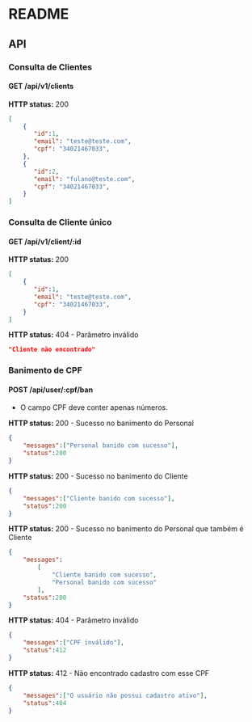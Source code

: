 # README

## API 

### Consulta de Clientes

#### GET /api/v1/clients

**HTTP status:** 200

```json 
[
    {
       "id":1,
       "email": "teste@teste.com",
       "cpf": "34021467033",
    },
    {
       "id":2,
       "email": "fulano@teste.com",
       "cpf": "34021467033",
    }
]
```

### Consulta de Cliente único

#### GET /api/v1/client/:id

**HTTP status:** 200

```json 
[
    {
       "id":1,
       "email": "teste@teste.com",
       "cpf": "34021467033",
    }
]
```

**HTTP status:** 404 - Parâmetro inválido

```json
"Cliente não encontrado"
```

### Banimento de CPF

#### POST /api/user/:cpf/ban

* O campo CPF deve conter apenas números.

**HTTP status:** 200 - Sucesso no banimento do Personal

```json
{   
    "messages":["Personal banido com sucesso"],
    "status":200
}
```

**HTTP status:** 200 - Sucesso no banimento do Cliente

```json
{
    "messages":["Cliente banido com sucesso"],
    "status":200
}
```

**HTTP status:** 200 - Sucesso no banimento do Personal que também é Cliente

```json
{ 
    "messages":
        [
            "Cliente banido com sucesso",
            "Personal banido com sucesso"
        ],
    "status":200
}
```

**HTTP status:** 404 - Parâmetro inválido

```json
{   
    "messages":["CPF inválido"],
    "status":412
}
```

**HTTP status:** 412 - Não encontrado cadastro com esse CPF

```json
{
    "messages":["O usuário não possui cadastro ativo"],
    "status":404
}
```
